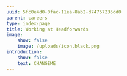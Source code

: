 ```yaml
---
uuid: 5fc0e4d0-0fac-11ea-8ab2-d74757235dd0
parent: careers
type: index-page
title: Working at Headforwards
image:
    show: false
    image: /uploads/icon.black.png
introduction:
    show: false
    text: CHANGEME
---
```


